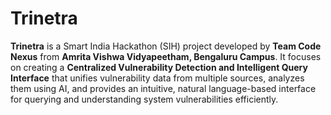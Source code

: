 # Trinetra
**Trinetra** is a Smart India Hackathon (SIH) project developed by **Team Code Nexus** from **Amrita Vishwa Vidyapeetham, Bengaluru Campus**. It focuses on creating a **Centralized Vulnerability Detection and Intelligent Query Interface** that unifies vulnerability data from multiple sources, analyzes them using AI, and provides an intuitive, natural language-based interface for querying and understanding system vulnerabilities efficiently.

